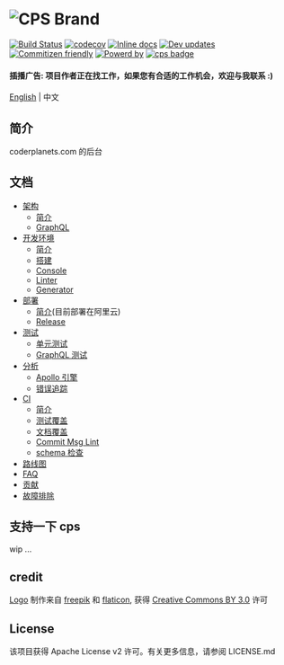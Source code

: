 # ![CPS Brand](https://github.com/mydearxym/groupher_server/blob/dev/docs/snapshots/cps_logo_md.png)

[![Build Status](https://github.com/coderplanets/coderplanets_server/workflows/CI/badge.svg)](https://github.com/coderplanets/coderplanets_server/actions?query=workflow%3ACI)
[![codecov](https://codecov.io/gh/coderplanets/coderplanets_server/branch/dev/graph/badge.svg)](https://codecov.io/gh/coderplanets/coderplanets_server)
[![Inline docs](http://inch-ci.org/github/coderplanets/coderplanets_server.svg)](http://inch-ci.org/github/coderplanets/coderplanets_server)
[![Dev updates](https://badgen.net/badge/Dependabot/enabled/cyan)](https://dependabot.com/elixir.html)
[![Commitizen friendly](https://img.shields.io/badge/commitizen-friendly-brightgreen.svg)](https://conventionalcommits.org/)
[![Powerd by](https://badgen.now.sh/badge/groupher/powered/a871c1)](https://github.com/groupher-stack)
[![cps badge](https://badgen.net/badge/join%20community/on%20coderplanets/9cb77b)](https://github.com/coderplanets/coderplanets_server)

#### 插播广告: 项目作者正在找工作，如果您有合适的工作机会，欢迎与我联系 :)

[English](https://github.com/coderplanets/coderplanets_server) | 中文

## 简介

coderplanets.com 的后台

## 文档

- [架构](architecture)
  - [简介](docs/architecture/intro.md)
  - [GraphQL](docs/architecture/grqphQL.md)
- [开发环境](development)
  - [简介](docs/development/intro.md)
  - [搭建](docs/development/setup.md)
  - [Console](docs/development/console.md)
  - [Linter](docs/development/linter.md)
  - [Generator](development/generator.md)
- [部署](deployment)
  - [简介](docs/deployment/intro.md)(目前部署在阿里云)
  - [Release](docs/deployment/release.md)
- [测试](testing)
  - [单元测试](docs/testing/unit-testing.md)
  - [GraphQL 测试](docs/testing/graphql-testing.md)
- [分析](analysis)
  - [Apollo 引擎](docs/analysis/apollo-engine.md)
  - [错误追踪](docs/analysis/error-tracking.md)
- [CI](ci)
  - [简介](docs/ci/intro.md)
  - [测试覆盖](docs/ci/test-coverage.md)
  - [文档覆盖](docs/ci/doc-coverage.md)
  - [Commit Msg Lint](docs/ci/commit-msg-lint.md)
  - [schema 检查](docs/ci/schema-check.md)
- [路线图](docs/roadmap.md)
- [FAQ](docs/FAQ.md)
- [贡献](docs/contributing.md)
- [故障排除](docs/troubleshooting.md)

## 支持一下 cps

wip ...

## credit

[Logo](https://www.flaticon.com/free-icon/keyboard_211884#term=keyboard&page=8&position=88) 制作来自
[freepik](https://www.flaticon.com/authors/freepik) 和
[flaticon](https://www.flaticon.com), 获得 [Creative Commons BY 3.0](http://creativecommons.org/licenses/by/3.0) 许可

## License

该项目获得 Apache License v2 许可。有关更多信息，请参阅 LICENSE.md

